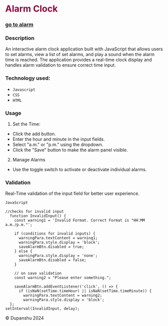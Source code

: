 # <span style="color:#8E033F">Alarm Clock</span>

### [go to alarm](https://dupanshu.github.io/alarm/)

### Description
An interactive alarm clock application built with JavaScript that allows users to set alarms, view a list of set alarms, and play a sound when the alarm time is reached. The application provides a real-time clock display and handles alarm validation to ensure correct time input.

### Technology used:
- `Javascript`
- `CSS`
- `HTML`

### Usage
1. Set the Time:
  - Click the add button.
  - Enter the hour and minute in the input fields.
  - Select "a.m." or "p.m." using the dropdown.
  - Click the "Save" button to make the alarm panel visible.
2. Manage Alarms
  - Use the toggle switch to activate or deactivate individual alarms.

### Validation
Real-Time validation of the input field for better user experience.
```
JavaScript

//checks for invalid input
  function InvalidInput() {
    const warning1 = 'Invalid Format. Correct Format is "HH:MM a.m./p.m."';

    if (conditions for invalid inputs) {
      warningPara.textContent = warning1;
      warningPara.style.display = 'block';
      saveAlarmBtn.disabled = true;
    } else {
      warningPara.style.display = 'none';
      saveAlarmBtn.disabled = false;
    }
    
    // on save validation
    const warning2 = "Please enter something.";

    saveAlarmBtn.addEventListener('click', () => {
      if (isNaN(setTime.timeHour) || isNaN(setTime.timeMinute)) {
        warningPara.textContent = warning2;
        warningPara.style.display = 'block';
  };
setInterval(InvalidInput, delay);
```

&copy; Dupanshu 2024
